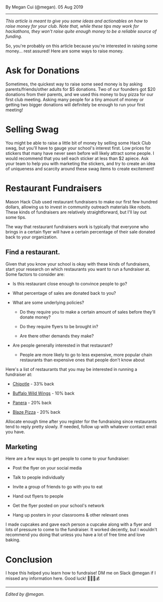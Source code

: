 <p ></p>

By Megan Cui (@megan). 05 Aug 2019

* * *

_This article is meant to give you some ideas and actionables on how to raise money for your club. Note that, while these tips may work for hackathons, they won't raise quite enough money to be a reliable source of funding._

So, you're probably on this article because you're interested in raising some money... rest assured! Here are some ways to raise money.

Ask for Donations
=================

Sometimes, the quickest way to raise some seed money is by asking parents/friends/other adults for $5 donations. Two of our founders got $20 donations from their parents, and we used this money to buy pizza for our first club meeting. Asking many people for a tiny amount of money or getting two bigger donations will definitely be enough to run your first meeting!

Selling Swag
============

You might be able to raise a little bit of money by selling some Hack Club swag, but you'll have to gauge your school's interest first. Low prices for stickers that many have never seen before will likely attract some people. I would recommend that you sell each sticker at less than $2 apiece. Ask your team to help you with marketing the stickers, and try to create an idea of uniqueness and scarcity around these swag items to create excitement!

Restaurant Fundraisers
======================

Mason Hack Club used restaurant fundraisers to make our first few hundred dollars, allowing us to invest in community outreach materials like robots. These kinds of fundraisers are relatively straightforward, but I'll lay out some tips.

The way that restaurant fundraisers work is typically that everyone who brings in a certain flyer will have a certain percentage of their sale donated back to your organization.

Find a restaurant.
------------------

Given that you know your school is okay with these kinds of fundraisers, start your research on which restaurants you want to run a fundraiser at. Some factors to consider are:

*   Is this restaurant close enough to convince people to go?
    
*   What percentage of sales are donated back to you?
    
*   What are some underlying policies?
    
    *   Do they require you to make a certain amount of sales before they'll donate money?
        
    *   Do they require flyers to be brought in?
        
    *   Are there other demands they make?
        
*   Are people generally interested in that restaurant?
    
    *   People are more likely to go to less expensive, more popular chain restaurants than expensive ones that people don't know about
        

Here's a list of restaurants that you may be interested in running a fundraiser at:

*   [Chipotle](https://community.chipotle.com/fundraisers) - 33% back
    
*   [Buffalo Wild Wings](https://ewrf.buffalowildwings.com/) - 10% back
    
*   [Panera](http://fundraising.panerabread.com/) - 20% back
    
*   [Blaze Pizza](https://blazepizza.com/fundraising/) - 20% back
    

Allocate enough time after you register for the fundraising since restaurants tend to reply pretty slowly. If needed, follow up with whatever contact email you have.

Marketing
---------

Here are a few ways to get people to come to your fundraiser:

*   Post the flyer on your social media
    
*   Talk to people individually
    
*   Invite a group of friends to go with you to eat
    
*   Hand out flyers to people
    
*   Get the flyer posted on your school's network
    
*   Hang up posters in your classrooms & other relevant ones
    

I made cupcakes and gave each person a cupcake along with a flyer and lots of pressure to come to the fundraiser. It worked decently, but I wouldn't recommend you doing that unless you have a lot of free time and love baking.

Conclusion
==========

I hope this helped you learn how to fundraise! DM me on Slack @megan if I missed any information here. Good luck! 💸💵🤑💰

* * *

_Edited by @megan._
